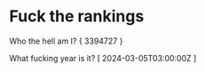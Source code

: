 # Fuck the rankings

Who the hell am I?
{ 3394727 }

What fucking year is it?
[ 2024-03-05T03:00:00Z ]
